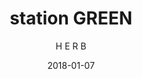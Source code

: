 ---
title: "station GREEN"
subtitle: "H E R B"
customForwardUrl: "https://www.youtube.com/watch?v=1lDzHxHytCw"
displayImg: "https://img.youtube.com/vi/1lDzHxHytCw/0.jpg"
date: "2018-01-07"
newTab: true 
---